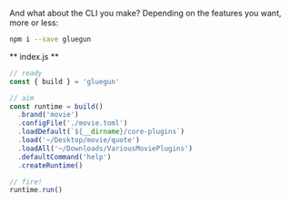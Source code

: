 
And what about the CLI you make? Depending on the features you want, more or less:

```sh
npm i --save gluegun
```

** index.js **
```js
// ready
const { build } = 'gluegun'

// aim
const runtime = build()
  .brand('movie')
  .configFile('./movie.toml')
  .loadDefault(`${__dirname}/core-plugins`)
  .load('~/Desktop/movie/quote')
  .loadAll('~/Downloads/VariousMoviePlugins')
  .defaultCommand('help')
  .createRuntime()

// fire!
runtime.run()
```
